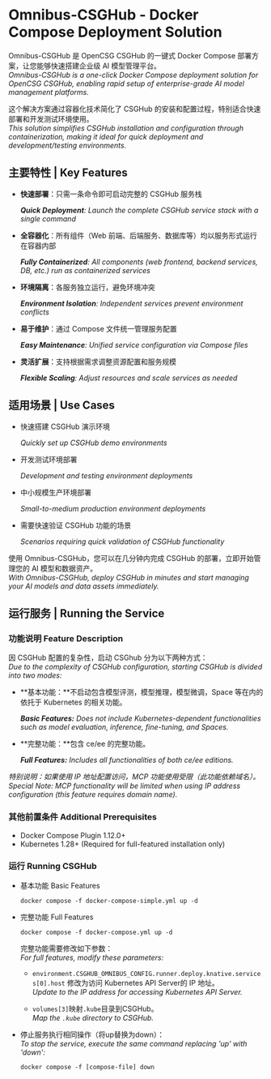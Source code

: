 # Omnibus-CSGHub - Docker Compose Deployment Solution

Omnibus-CSGHub 是 OpenCSG CSGHub 的一键式 Docker Compose 部署方案，让您能够快速搭建企业级 AI 模型管理平台。  
*Omnibus-CSGHub is a one-click Docker Compose deployment solution for OpenCSG CSGHub, enabling rapid setup of enterprise-grade AI model management platforms.*

这个解决方案通过容器化技术简化了 CSGHub 的安装和配置过程，特别适合快速部署和开发测试环境使用。  
*This solution simplifies CSGHub installation and configuration through containerization, making it ideal for quick deployment and development/testing environments.*

## 主要特性 | Key Features

- **快速部署**：只需一条命令即可启动完整的 CSGHub 服务栈  

    ***Quick Deployment**: Launch the complete CSGHub service stack with a single command*  

- **全容器化**：所有组件（Web 前端、后端服务、数据库等）均以服务形式运行在容器内部  

    ***Fully Containerized**: All components (web frontend, backend services, DB, etc.) run as containerized services*  

- **环境隔离**：各服务独立运行，避免环境冲突  

    ***Environment Isolation**: Independent services prevent environment conflicts*  

- **易于维护**：通过 Compose 文件统一管理服务配置  

    ***Easy Maintenance**: Unified service configuration via Compose files*  

- **灵活扩展**：支持根据需求调整资源配置和服务规模  

    ***Flexible Scaling**: Adjust resources and scale services as needed*  

## 适用场景 | Use Cases

- 快速搭建 CSGHub 演示环境  

    *Quickly set up CSGHub demo environments*  

- 开发测试环境部署  

    *Development and testing environment deployments*  

- 中小规模生产环境部署  

    *Small-to-medium production environment deployments*  

- 需要快速验证 CSGHub 功能的场景  

    *Scenarios requiring quick validation of CSGHub functionality*  

使用 Omnibus-CSGHub，您可以在几分钟内完成 CSGHub 的部署，立即开始管理您的 AI 模型和数据资产。  
*With Omnibus-CSGHub, deploy CSGHub in minutes and start managing your AI models and data assets immediately.*

## 运行服务 | Running the Service

### 功能说明 Feature Description

因 CSGHub 配置的复杂性，启动 CSGhub 分为以下两种方式：  
*Due to the complexity of CSGHub configuration, starting CSGHub is divided into two modes:*

- **基本功能：**不启动包含模型评测，模型推理，模型微调，Space 等在内的依托于 Kubernetes 的相关功能。  

    ***Basic Features:** Does not include Kubernetes-dependent functionalities such as model evaluation, inference, fine-tuning, and Spaces.*

- **完整功能：**包含 ce/ee 的完整功能。  

    ***Full Features:** Includes all functionalities of both ce/ee editions.*

*特别说明：如果使用 IP 地址配置访问，MCP 功能使用受限（此功能依赖域名）。*  
*Special Note: MCP functionality will be limited when using IP address configuration (this feature requires domain name).*

### 其他前置条件 Additional Prerequisites

- Docker Compose Plugin 1.12.0+  
- Kubernetes 1.28+ (Required for full-featured installation only)

### 运行 Running CSGHub

- 基本功能 Basic Features

    ```shell
    docker compose -f docker-compose-simple.yml up -d 
    ```

- 完整功能 Full Features

    ```shell
    docker compose -f docker-compose.yml up -d 
    ```

    完整功能需要修改如下参数：  
    *For full features, modify these parameters:*

    - `environment.CSGHUB_OMNIBUS_CONFIG.runner.deploy.knative.services[0].host` 修改为访问 Kubernetes API Server的 IP 地址。  
      *Update to the IP address for accessing Kubernetes API Server.*
    
    - `volumes[3]`映射`.kube`目录到CSGHub。  
      *Map the `.kube` directory to CSGHub.*

- 停止服务执行相同操作（将up替换为down）：  
    *To stop the service, execute the same command replacing 'up' with 'down':*

    ```shell
    docker compose -f [compose-file] down
    ```
